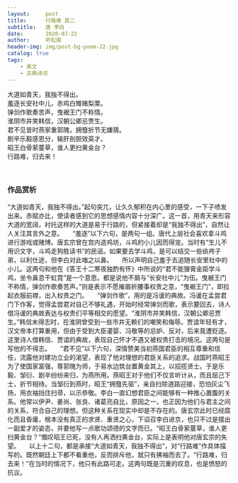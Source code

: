 ```yaml
---
layout:     post
title:      行路难 其二
subtitle:   唐 李白
date:       2020-07-22
author:     听松阁
header-img: img/post-bg-poem-22.jpg
catalog: true
tags:
    - 美文
    - 古典诗词
---
```


大道如青天，我独不得出。<br>
羞逐长安社中儿，赤鸡白雉赌梨栗。<br>
弹剑作歌奏苦声，曳裾王门不称情。<br>
淮阴市井笑韩信，汉朝公卿忌贾生。<br>
君不见昔时燕家重郭隗，拥篲折节无嫌猜。<br>
剧辛乐毅感恩分，输肝剖胆效英才。<br>
昭王白骨萦蔓草，谁人更扫黄金台？<br>
行路难，归去来！<br>

<br>

### 作品赏析
“大道如青天，我独不得出。”起句突兀，让久久郁积在内心里的感受，一下子喷发出来。赤赋亦比，使读者感到它的思想感情内容十分深广。这一首，用青天来形容大道的宽阔，衬托这样的大道是易于行路的，但紧接着却是“我独不得出”，自然让人关注其言外之意。　　“羞逐”以下六句，是两句一组。唐代上层社会喜欢拿斗鸡进行游戏或赌博。唐玄宗曾在宫内造鸡坊，斗鸡的小儿因而得宠。当时有“生儿不用识文字，斗鸡走狗胜读书”的民谣。如果要去学斗鸡，是可以结交一些纨袴子弟，以利仕途，但李白对此嗤之以鼻。　　所以声明自己羞于去追随长安里社中的小儿。这两句和他在《答王十二寒夜独酌有怀》中所说的“君不能狸膏金距学斗鸡，坐令鼻息干虹霓”是一个意思。都是说他不屑与“长安社中儿”为伍。曳裾王门不称情，弹剑作歌奏苦声。”则是表示不愿摧眉折腰事权贵之意，“曳裾王门”，即拉起衣服前襟，出入权贵之门。　　“弹剑作歌”，用的是冯谖的典故。冯谖在孟尝君门下作客，觉得孟尝君对自己不够礼遇，开始时经常弹剑而歌，表示要回去，诗人借冯谖的典故表达与权贵们平等相交的愿望。“淮阴市井笑韩信，汉朝公卿忌贾生。”韩信未得志时，在淮阴曾受到一些市井无赖们的嘲笑和侮辱。贾谊年轻有才，汉文帝本打算重用，但由于受到大臣灌婴、冯敬等的忌妒、反对，后来竟遭贬逐。这里诗人借韩信、贾谊的典故，表现自己怀才不遇又被权贵打击的境况。这两句是写他的不得志。　　“君不见”以下六句，深情赞美当初燕国君臣的相互尊重和信任，流露他对建功立业的渴望，表现了他对理想的君臣关系的追求。战国时燕昭王为了使国家富强，尊郭隗为师，于易水边筑台置黄金其上，以招揽贤士。于是乐毅、邹衍、剧辛纷纷来归，为燕所用。燕昭王对于他们不仅言听计从，而且屈己下士，折节相待。当邹衍到燕时，昭王“拥篲先驱”，亲自扫除道路迎接，恐怕灰尘飞扬，用衣袖挡住扫帚，以示恭敬。李白一直幻想君臣之间能够有一种推心置腹的关系。他常以伊尹、姜尚、张良、诸葛亮自比，原因之一，也正因为他们与君主之间的关系，符合自己的理想。但这种关系在现实中却是不存在的。唐玄宗此时已经腐化而且昏庸，根本没有真正的求贤、重贤之心，下诏召李白进京，也只不过是摆出一副爱才的姿态，并要他写一点歌功颂德的文字而已。“昭王白骨萦蔓草，谁人更扫黄金台？”慨叹昭王已死，没有人再洒扫黄金台，实际上是表明他对唐玄宗的失望。　　以上十二句，都是承接“大道如青天，我独不得出”，对“行路难”作具体描写的。既然朝廷上下都不看重他，反而排斥他，就只有拂袖而去了。“行路难，归去来！”在当时的情况下，他只有此路可走。这两句既是沉重的叹息，也是愤怒的抗议。
